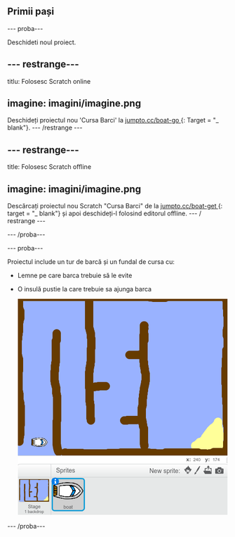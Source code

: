 ## Primii pași

\--- proba\---

Deschideti noul proiect.

## \--- restrange\---

titlu: Folosesc Scratch online

## imagine: imagini/imagine.png

Deschideți proiectul nou 'Cursa Barci' la [ jumpto.cc/boat-go ](https://scratch.mit.edu/projects/63958014/#editor) {: Target = "_ blank"}. \--- /restrange \---

## \--- restrange\---

title: Folosesc Scratch offline

## imagine: imagini/imagine.png

Descărcați proiectul nou Scratch "Cursa Barci" de la [ jumpto.cc/boat-get ](http:jumpto.cc/boat-get) {: target = "_ blank"} și apoi deschideți-l folosind editorul offline. \--- / restrange \---

\--- /proba\---

\--- proba\---

Proiectul include un tur de barcă și un fundal de cursa cu:

- Lemne pe care barca trebuie să le evite
- O insulă pustie la care trebuie sa ajunga barca
    
    ![captură de ecran](images/boat-starter.png)

\--- /proba\---